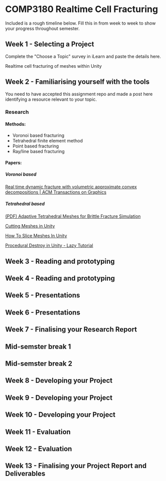 # COMP3180 Realtime Cell Fracturing

Included is a rough timeline below. Fill this in from week to week to show your progress throughout semester.

## Week 1 - Selecting a Project

Complete the "Choose a Topic" survey in iLearn and paste the details here.

Realtime cell fracturing of meshes within Unity

## Week 2 - Familiarising yourself with the tools

You need to have accepted this assignment repo and made a post here identifying a resource relevant to your topic.

### Research
#### Methods:

- Voronoi based fracturing
- Tetrahedral finite element method
- Point based fracturing
- Ray/line based fracturing

#### Papers:

##### Voronoi based

[](https://www.diva-portal.org/smash/get/diva2:1452512/FULLTEXT02)

[](https://dspace5.zcu.cz/bitstream/11025/29529/1/Domaradzki.pdf)

[](https://www.atlantis-press.com/article/25867858.pdf)

[Real time dynamic fracture with volumetric approximate convex decompositions | ACM Transactions on Graphics](https://dl.acm.org/doi/epdf/10.1145/2461912.2461934)

##### Tetrahedral based

[(PDF) Adaptive Tetrahedral Meshes for Brittle Fracture Simulation](https://www.researchgate.net/publication/262488595_Adaptive_Tetrahedral_Meshes_for_Brittle_Fracture_Simulation)

[](https://ieeexplore.ieee.org/abstract/document/4069244)

[Cutting Meshes in Unity](https://youtu.be/1UsuZsaUUng)

[How To Slice Meshes In Unity](https://youtu.be/BVCNDUcnE1o)

[Procedural Destroy in Unity - Lazy Tutorial](https://youtu.be/VwGiwDLQ40A)


## Week 3 - Reading and prototyping

## Week 4 - Reading and prototyping

## Week 5 - Presentations

## Week 6 - Presentations

## Week 7 - Finalising your Research Report

## Mid-semster break 1

## Mid-semster break 2

## Week 8 - Developing your Project

## Week 9 - Developing your Project

## Week 10 - Developing your Project

## Week 11 - Evaluation

## Week 12 - Evaluation

## Week 13 - Finalising your Project Report and Deliverables


